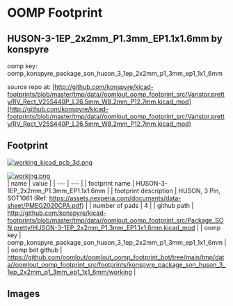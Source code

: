 # OOMP Footprint  
## HUSON-3-1EP_2x2mm_P1.3mm_EP1.1x1.6mm  by konspyre  
  
oomp key: oomp_konspyre_package_son_huson_3_1ep_2x2mm_p1_3mm_ep1_1x1_6mm  
  
source repo at: [http://github.com/konspyre/kicad-footprints/blob/master/tmp/data//oomlout_oomp_footprint_src/Varistor.pretty/RV_Rect_V25S440P_L26.5mm_W8.2mm_P12.7mm.kicad_mod](http://github.com/konspyre/kicad-footprints/blob/master/tmp/data//oomlout_oomp_footprint_src/Varistor.pretty/RV_Rect_V25S440P_L26.5mm_W8.2mm_P12.7mm.kicad_mod)  
## Footprint  
  
[![working_kicad_pcb_3d.png](working_kicad_pcb_3d_600.png)](working_kicad_pcb_3d.png)  
  
[![working.png](working_600.png)](working.png)  
| name | value | 
| --- | --- | 
| footprint name | HUSON-3-1EP_2x2mm_P1.3mm_EP1.1x1.6mm | 
| footprint description | HUSON, 3 Pin, SOT1061 (Ref: https://assets.nexperia.com/documents/data-sheet/PMEG2020CPA.pdf) | 
| number of pads | 4 | 
| github path | http://github.com/konspyre/kicad-footprints/blob/master/tmp/data//oomlout_oomp_footprint_src/Package_SON.pretty/HUSON-3-1EP_2x2mm_P1.3mm_EP1.1x1.6mm.kicad_mod | 
| oomp key | oomp_konspyre_package_son_huson_3_1ep_2x2mm_p1_3mm_ep1_1x1_6mm | 
| oomp bot github | https://github.com/oomlout/oomlout_oomp_footprint_bot/tree/main/tmp/data//oomlout_oomp_footprint_src/footprints/konspyre_package_son_huson_3_1ep_2x2mm_p1_3mm_ep1_1x1_6mm/working | 
## Images  
